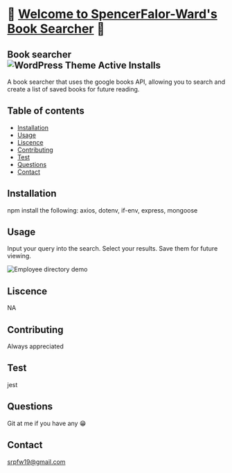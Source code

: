# :book: [Welcome to SpencerFalor-Ward's Book Searcher](https://book-searcher-sfw.herokuapp.com/) :book:

## Book searcher ![WordPress Theme Active Installs](https://img.shields.io/wordpress/theme/installs/twentyseventeen)

A book searcher that uses the google books API, allowing you to search and create a list of saved books for future reading. 

## Table of contents

-   [Installation](#Installation)
-   [Usage](#Usage)
-   [Liscence](#Liscence)
-   [Contributing](#Contributing)
-   [Test](#Test)
-   [Questions](#Questions)
-   [Contact](#Contact)

## Installation

npm install the following: axios, dotenv, if-env, express, mongoose

## Usage

Input your query into the search. Select your results. Save them for future viewing. 

![Employee directory demo](./employeeDirectoryDemo.gif)

## Liscence

NA

## Contributing

Always appreciated

## Test

jest

## Questions

Git at me if you have any :grin:

## Contact

srpfw19@gmail.com
